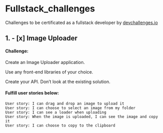 # Fullstack_challenges
 Challenges to be certificated as a fullstack developer by <a href="https://devchallenges.io/">devchallenges.io</a>

## 1. - [x] Image Uploader

#### Challenge: 

Create an Image Uploader application. 

Use any front-end libraries of your choice. 

Create your API. Don’t look at the existing solution.

#### Fulfill user stories below:
```
User story: I can drag and drop an image to upload it
User story: I can choose to select an image from my folder
User story: I can see a loader when uploading
User story: When the image is uploaded, I can see the image and copy it
User story: I can choose to copy to the clipboard 
```

